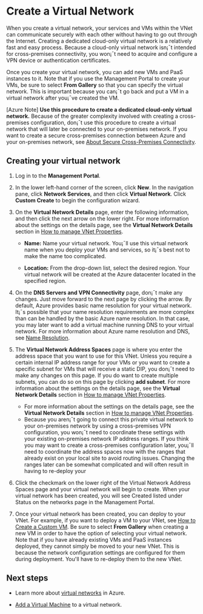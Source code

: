 <!-- deleted in Global -->

<properties
   pageTitle="Create a Virtual Network"
   description="Walk through the steps to easily create a basic virtual network."
   services="virtual-network"
   documentationCenter=""
   authors="telmos"
   manager="carolz"
   editor="tysonn"/>

<tags
   ms.service="virtual-network"
   ms.date="07/06/2015"
   wacn.date=""/>

# Create a Virtual Network

When you create a virtual network, your services and VMs within the VNet can communicate securely with each other without having to go out through the Internet. Creating a dedicated cloud-only virtual network is a relatively fast and easy process. Because a cloud-only virtual network isn¡¯t intended for cross-premises connectivity, you won¡¯t need to acquire and configure a VPN device or authentication certificates.

Once you create your virtual network, you can add new VMs and PaaS instances to it. Note that if you use the Management Portal to create your VMs, be sure to select **From Gallery** so that you can specify the virtual network. This is important because you can¡¯t go back and put a VM in a virtual network after you¡¯ve created the VM.

[Azure Note] **Use this procedure to create a dedicated cloud-only virtual network.** Because of the greater complexity involved with creating a cross-premises configuration, don¡¯t use this procedure to create a virtual network that will later be connected to your on-premises network. If you want to create a secure cross-premises connection between Azure and your on-premises network, see [About Secure Cross-Premises Connectivity](https://msdn.microsoft.com/zh-cn/library/azure/dn133798.aspx).

## Creating your virtual network

1. Log in to the **Management Portal**.
2. In the lower left-hand corner of the screen, click **New**. In the navigation pane, click **Network Services**, and then click **Virtual Network**. Click **Custom Create** to begin the configuration wizard.
3. On the **Virtual Network Details** page, enter the following information, and then click the next arrow on the lower right. For more information about the settings on the details page, see the **Virtual Network Details** section in [How to manage VNet Properties](/documentation/articles/virtual-networks-settings).
	-  **Name:** Name your virtual network. You¡¯ll use this virtual network name when you deploy your VMs and services, so it¡¯s best not to make the name too complicated.

	-  **Location:** From the drop-down list, select the desired region. Your virtual network will be created at the Azure datacenter located in the specified region.



4. On the **DNS Servers and VPN Connectivity** page, don¡¯t make any changes. Just move forward to the next page by clicking the arrow. By default, Azure provides basic name resolution for your virtual network. It¡¯s possible that your name resolution requirements are more complex than can be handled by the basic Azure name resolution. In that case, you may later want to add a virtual machine running DNS to your virtual network. For more information about Azure name resolution and DNS, see [Name Resolution](/documentation/articles/virtual-networks-name-resolution-for-vms-and-role-instances).
5. The **Virtual Network Address Spaces** page is where you enter the address space that you want to use for this VNet. Unless you require a certain internal IP address range for your VMs or you want to create a specific subnet for VMs that will receive a static DIP, you don¡¯t need to make any changes on this page. If you do want to create multiple subnets, you can do so on this page by clicking **add subnet**. For more information about the settings on the details page, see the **Virtual Network Details** section in [How to manage VNet Properties](/documentation/articles/virtual-networks-settings).

	-  For more information about the settings on the details page, see the **Virtual Network Details** section in [How to manage VNet Properties](/documentation/articles/virtual-networks-settings).
	-  Because you aren¡¯t going to connect this private virtual network to your on-premises network by using a cross-premises VPN configuration, you won¡¯t need to coordinate these settings with your existing on-premises network IP address ranges. If you think you may want to create a cross-premises configuration later, you¡¯ll need to coordinate the address spaces now with the ranges that already exist on your local site to avoid routing issues. Changing the ranges later can be somewhat complicated and will often result in having to re-deploy your


6. Click the checkmark on the lower right of the Virtual Network Address Spaces page and your virtual network will begin to create. When your virtual network has been created, you will see Created listed under Status on the networks page in the Management Portal.
7. Once your virtual network has been created, you can deploy to your VNet. For example, if you want to deploy a  VM to your VNet, see [How to Create a Custom VM](/documentation/articles/virtual-machines-create-custom). Be sure to select **From Gallery** when creating a new VM in order to have the option of selecting your virtual network. Note that if you have already existing VMs and PaaS instances deployed, they cannot simply be moved to your new VNet. This is because the network configuration settings are configured for them during deployment. You'll have to re-deploy them to the new VNet.



## Next steps
-  Learn more about [virtual networks](/documentation/articles/virtual-networks-overview) in Azure. 

-  [Add a Virtual Machine](/documentation/articles/virtual-machines-create-custom) to a virtual network.
